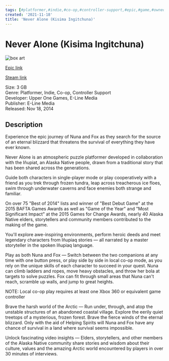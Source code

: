 ```yaml
---
tags: [#platformer,#indie,#co-op,#controller-support,#epic,#game,#owned,#pc]
created: '2021-11-18'
title: 'Never Alone (Kisima Ingitchuna)'
---
```

# Never Alone (Kisima Ingitchuna)

![box art](https://cdn1.epicgames.com/offer/b13f6a1e5121469d8a825947b759339d/EGS_NeverAloneKisimaIngitchuna_UpperOneGamesELineMedia_S1_2560x1440-97a1d9c3e47e439ea05e900feaa4a892?h=270&amp;resize=1&amp;w=480)

[Epic link](https://www.epicgames.com/store/en-US/p/never-alone-kisima-ingitchuna)

[Steam link](https://store.steampowered.com/app/295790/Never_Alone_Kisima_Ingitchuna/?snr=1_7_7_151_150_1)

Size: 3 GB  
Genre: Platformer, Indie, Co-op, Controller Support  
Developer: Upper One Games, E-Line Media  
Publisher: E-Line Media  
Released: Nov 18, 2014  

## Description

Experience the epic journey of Nuna and Fox as they search for the source of an eternal blizzard that threatens the survival of everything they have ever known.

Never Alone is an atmospheric puzzle platformer developed in collaboration with the Iñupiat, an Alaska Native people, drawn from a traditional story that has been shared across the generations.

Guide both characters in single-player mode or play cooperatively with a friend as you trek through frozen tundra, leap across treacherous ice floes, swim through underwater caverns and face enemies both strange and familiar.

On over 75 &quot;Best of 2014&quot; lists and winner of &quot;Best Debut Game&quot; at the 2015 BAFTA Games Awards as well as &quot;Game of the Year&quot; and &quot;Most Significant Impact&quot; at the 2015 Games for Change Awards, nearly 40 Alaska Native elders, storytellers and community members contributed to the making of the game.

You&#x27;ll explore awe-inspiring environments, perform heroic deeds and meet legendary characters from Iñupiaq stories — all narrated by a master storyteller in the spoken Iñupiaq language.

Play as both Nuna and Fox — Switch between the two companions at any time with one button press, or play side by side in local co-op mode, as you rely on the unique skills of each character to succeed in your quest. Nuna can climb ladders and ropes, move heavy obstacles, and throw her bola at targets to solve puzzles. Fox can fit through small areas that Nuna can&#x27;t reach, scramble up walls, and jump to great heights.

NOTE: Local co-op play requires at least one Xbox 360 or equivalent game controller

Brave the harsh world of the Arctic — Run under, through, and atop the unstable structures of an abandoned coastal village. Explore the eerily quiet treetops of a mysterious, frozen forest. Brave the fierce winds of the eternal blizzard. Only with the aid of Helping Spirits will Nuna and Fox have any chance of survival in a land where survival seems impossible.

Unlock fascinating video insights — Elders, storytellers, and other members of the Alaska Native community share stories and wisdom about their culture, values and the amazing Arctic world encountered by players in over 30 minutes of interviews.

